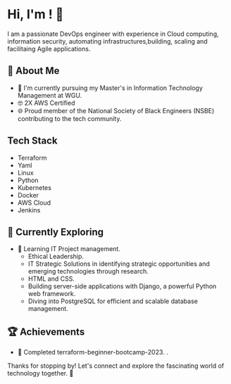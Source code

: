 # Hi, I'm <Kehinde Iyanda>! 👋

I am a passionate DevOps engineer with experience in Cloud computing, information security, automating infrastructures,building, scaling and facilitaing Agile applications.


## 🚀 About Me

- 🔭 I'm currently pursuing my Master's in Information Technology Management at WGU.
- 🤓 2X AWS Certified
- 🌐 Proud member of the National Society of Black Engineers (NSBE) contributing to the tech community.


## Tech Stack
- Terraform
- Yaml
- Linux
- Python
- Kubernetes
- Docker
- AWS Cloud
- Jenkins

## 🌱 Currently Exploring

- 🚀 Learning IT Project management.
  - Ethical Leadership.
  - IT Strategic Solutions in identifying strategic opportunities and emerging technologies through research.
  - HTML and CSS.
  - Building server-side applications with Django, a powerful Python web framework.
  - Diving into PostgreSQL for efficient and scalable database management.

 ## 🏆 Achievements

- 🌟 Completed terraform-beginner-bootcamp-2023.
.

Thanks for stopping by! Let's connect and explore the fascinating world of technology together. 🚀

